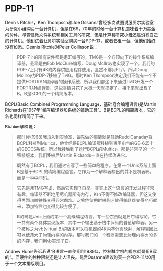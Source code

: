 # PDP-11

Dennis Ritchie，Ken Thompson和Joe Ossanna曾经多次试图说服贝尔实验室为研究小组购买一台计算机，但是在69，70年的时候一台计算机意味着十万美金的价格。尽管是做文件系统和相关工具的研究，但是计算机研究小组还是没有自己的计算机。他们试着让贝尔实验室购买一台PDP-10，或者去租一台，但他们始终没有如愿。Dennis Ritchie对Peter Collinson说：

> PDP-7上的所有软件都是用汇编写的。TMG是一个自顶向下的操作系统编译器，最早是由Bob McClure编写，Doug McIlroy也实现了一个。我们的PDP-7上只有4K的内存供应用程序使用，显然不够用PL/I。所以Doug McIlroy为PDP-7移植了TMG。那时Ken Thompson决定我们不能有一个不提供FORTRAN编译器的操作系统，所以我们都坐下来通过TMG开发一个FORTRAN编译器，这些事情只花了大概一天就搞定了。接下来就出现了B。B是BCPL的一个精简版本。

BCPL(Basic Combined Programming Language，基础组合编程语言)是Martin Richards在1967年“编写编译器和系统的辅助工具”。B是BCPL的精简版本，它的名也同样精简了下来。

Richine解释说：

> 那时候(1968)我加入到实验室，最先做的事情就是辅助Rudd Canaday将BCPL移植到Multics，他曾经将BCPL编译器移植到通用电气的GE-635上的GECOS系统。所以我接触到了运行BCPL的Multics。那是非常早的一个移植版本，我们移植后Martin Richards一直在持续改进它。

> 既然有了BCPL，我们通过它写了一些简单的程序。在第一个Unix系统上面B是基于BCPL的精简编程语言。它作为一个解释器输出的并不是机器码，而是一种中间码。

> 它先是用TMG写成，然后它实现了自举。事实上这个语言的开发过程非常有趣。编译器不断地用尽机器所有内存，Ken不得不修改编译器，但这又使得再添加新特性变得异常困难。之后他使用新架构才使得编译器变得小巧起来，添加特性也变得比较方便了。

> B的确是Unix上面的第一个高级编程语言，有一些东西就是用它编写的。它一共有两个具体实现版本，其中一个输出基于栈中间码的普通解释器，另一个被称之为vb(virtual B)的版本可以将机器的4K内存分页映射，解释器因此可以使用大于物理内存的内存。那时我们的一个程序需要比物理内存大的多的内存，我们用vb实现了它。

Andrew Hume告诉我说“B语言一直使用到1989年，控制排字机的程序就是用B写的”。但硬件的种种限制还是让人沮丧。最后Ossanna建议购买一台PDP-11/20用于一个文本排版项目。
